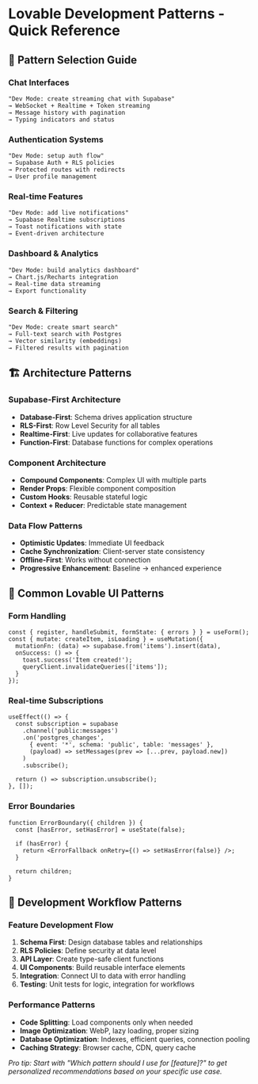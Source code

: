 # Lovable Development Patterns - Quick Reference

## 🎯 Pattern Selection Guide

### Chat Interfaces
```
"Dev Mode: create streaming chat with Supabase"
→ WebSocket + Realtime + Token streaming
→ Message history with pagination
→ Typing indicators and status
```

### Authentication Systems
```
"Dev Mode: setup auth flow"
→ Supabase Auth + RLS policies
→ Protected routes with redirects
→ User profile management
```

### Real-time Features  
```
"Dev Mode: add live notifications"
→ Supabase Realtime subscriptions
→ Toast notifications with state
→ Event-driven architecture
```

### Dashboard & Analytics
```
"Dev Mode: build analytics dashboard"
→ Chart.js/Recharts integration
→ Real-time data streaming
→ Export functionality
```

### Search & Filtering
```
"Dev Mode: create smart search"
→ Full-text search with Postgres
→ Vector similarity (embeddings)
→ Filtered results with pagination
```

## 🏗️ Architecture Patterns

### Supabase-First Architecture
- **Database-First**: Schema drives application structure
- **RLS-First**: Row Level Security for all tables
- **Realtime-First**: Live updates for collaborative features
- **Function-First**: Database functions for complex operations

### Component Architecture
- **Compound Components**: Complex UI with multiple parts
- **Render Props**: Flexible component composition
- **Custom Hooks**: Reusable stateful logic
- **Context + Reducer**: Predictable state management

### Data Flow Patterns
- **Optimistic Updates**: Immediate UI feedback
- **Cache Synchronization**: Client-server state consistency
- **Offline-First**: Works without connection
- **Progressive Enhancement**: Baseline → enhanced experience

## 📱 Common Lovable UI Patterns

### Form Handling
```
const { register, handleSubmit, formState: { errors } } = useForm();
const { mutate: createItem, isLoading } = useMutation({
  mutationFn: (data) => supabase.from('items').insert(data),
  onSuccess: () => {
    toast.success('Item created!');
    queryClient.invalidateQueries(['items']);
  }
});
```

### Real-time Subscriptions
```
useEffect(() => {
  const subscription = supabase
    .channel('public:messages')
    .on('postgres_changes', 
      { event: '*', schema: 'public', table: 'messages' },
      (payload) => setMessages(prev => [...prev, payload.new])
    )
    .subscribe();
  
  return () => subscription.unsubscribe();
}, []);
```

### Error Boundaries
```
function ErrorBoundary({ children }) {
  const [hasError, setHasError] = useState(false);
  
  if (hasError) {
    return <ErrorFallback onRetry={() => setHasError(false)} />;
  }
  
  return children;
}
```

## 🔧 Development Workflow Patterns

### Feature Development Flow
1. **Schema First**: Design database tables and relationships
2. **RLS Policies**: Define security at data level
3. **API Layer**: Create type-safe client functions
4. **UI Components**: Build reusable interface elements
5. **Integration**: Connect UI to data with error handling
6. **Testing**: Unit tests for logic, integration for workflows

### Performance Patterns
- **Code Splitting**: Load components only when needed
- **Image Optimization**: WebP, lazy loading, proper sizing
- **Database Optimization**: Indexes, efficient queries, connection pooling
- **Caching Strategy**: Browser cache, CDN, query cache

*Pro tip: Start with "Which pattern should I use for [feature]?" to get personalized recommendations based on your specific use case.*